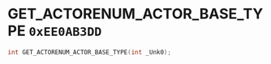 # GET_ACTORENUM_ACTOR_BASE_TYPE `0xEE0AB3DD`

```cpp
int GET_ACTORENUM_ACTOR_BASE_TYPE(int _Unk0);
```